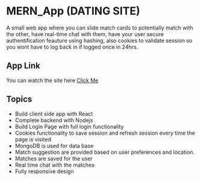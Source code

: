 # MERN_App (DATING SITE)

A small web app where you can slide match cards to potentially match with the other, have real-time chat with them, have your user secure authentification feauture using hashing, also cookies to validate session so you wont have to log back in if logged once in 24hrs.

## App Link

You can watch the site here 
[Click Me](https://gregarious-praline-816120.netlify.app)

## Topics 

- Build client side app with React
- Complete backend with Nodejs
- Build Login Page with full login functionality
- Cookies functionality to save session and refresh session every time the page is visited
- MongoDB is used for data base
- Match suggestion are provided based on user preferences and location.
- Matches are saved for the user
- Real time chat with the matches
- Fully responsive design
